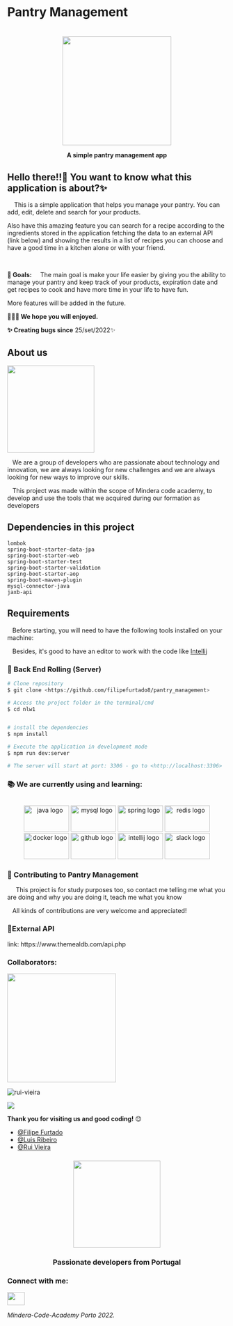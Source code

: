 # Pantry Management

<h1 align="left"></h1>
<div align="center">
<img src="https://i.imgur.com/5jrrqqC.png" align="center" height="250" width="250" class="logo">

  </div>
    <strong>
       <p align="center"> A simple pantry management app </p> 
    </strong>

###

<h2 align="left">Hello there!!👋 You want to know what this application is about?✨  </h2>
<p align="left"> 
<p> &nbsp;&nbsp;&nbsp;
This is a simple application that helps you manage your pantry. You can add, edit, delete and search for your products.
 </p>
<p>Also have this amazing feature you can search for a recipe according to the ingredients stored in the application
fetching the data to an external API (link below) and showing the results in a list of recipes you can choose and have a
good time in a kitchen alone or with your friend. </p>
&nbsp

<strong>🎯 Goals:</strong>&nbsp;
&nbsp;&nbsp;
The main goal is make your life easier by giving you the ability to manage your pantry and keep track of your products,
expiration date and get recipes to cook and have more time in your life to have fun.

<p> More features will be added in the future. </p>
<strong>👨🏼‍🍳  We hope you will enjoyed.</strong>

<strong>✨ Creating bugs since</strong> 25/set/2022✨

###

## About us

  <img height="200" src="https://c.tenor.com/wUSpGZumN0UAAAAM/applantic-code.gif"  />

<p align="left">
&nbsp;&nbsp;
We are a group of developers who are passionate about technology and innovation, we are always looking for new challenges
and we are always looking for new ways to improve our skills.</p>

<p align="left">
&nbsp;&nbsp;
This project was made within the scope of Mindera code academy, to develop and use the tools that we acquired during 
our formation as developers</p>

###
## Dependencies in this project

```
lombok
spring-boot-starter-data-jpa
spring-boot-starter-web
spring-boot-starter-test
spring-boot-starter-validation
spring-boot-starter-aop
spring-boot-maven-plugin
mysql-connector-java
jaxb-api

```
###
## Requirements

&nbsp;&nbsp;
Before starting, you will need to have the following tools installed on your machine:

&nbsp;&nbsp;
Besides, it's good to have an editor to work with the code like [Intellij](https://www.jetbrains.com/idea/)

### 🎲 Back End Rolling  (Server)

```bash
# Clone repository
$ git clone <https://github.com/filipefurtado8/pantry_management>

# Access the project folder in the terminal/cmd
$ cd nlw1


# install the dependencies
$ npm install

# Execute the application in development mode
$ npm run dev:server

# The server will start at port: 3306 - go to <http://localhost:3306>
```

###

###

<h3 align="left">📚 We are currently using and learning:</h3>

<br clear="both">

<div align="center">
  <img src="https://cdn.jsdelivr.net/gh/devicons/devicon/icons/java/java-original.svg" height="60" width="104" alt="java logo"  />
  <img src="https://cdn.jsdelivr.net/gh/devicons/devicon/icons/mysql/mysql-original-wordmark.svg" height="60" width="104" alt="mysql logo"  />
  <img src="https://cdn.jsdelivr.net/gh/devicons/devicon/icons/spring/spring-original.svg" height="60" width="104" alt="spring logo"  />
  <img src="https://cdn.jsdelivr.net/gh/devicons/devicon/icons/redis/redis-original.svg" height="60" width="104" alt="redis logo"  />
  <img src="https://cdn.jsdelivr.net/gh/devicons/devicon/icons/docker/docker-plain-wordmark.svg" height="60" width="104" alt="docker logo"  />
  <img src="https://cdn.jsdelivr.net/gh/devicons/devicon/icons/github/github-original.svg" height="60" width="104" alt="github logo"  />
  <img src="https://cdn.jsdelivr.net/gh/devicons/devicon/icons/intellij/intellij-original.svg" height="60" width="104" alt="intellij logo"  />
  <img src="https://cdn.jsdelivr.net/gh/devicons/devicon/icons/slack/slack-original.svg" height="60" width="104" alt="slack logo"  />
</div>

###

<h3> 🤝
Contributing to Pantry Management</h3>

<p>&nbsp;&nbsp;&nbsp;&nbsp;
This project is for study purposes too, so contact me telling me what you are doing and why you are doing it, teach me what you know

&nbsp;&nbsp;
All kinds of contributions are very welcome and appreciated!

<h3>🔗External API </h3>
link: https://www.themealdb.com/api.php

<h3 align="left">Collaborators:</h3>


<a href="https://github.com/filipefurtado8/pantry_management/graphs/contributors">
  <img src="https://contrib.rocks/image?repo=filipefurtado8/pantry_management" width="250"/>
</a>
<p align="left"> <img src="https://komarev.com/ghpvc/?username=filipefurtado8&label=Profile%20views&color=0e75b6&style=flat" alt="rui-vieira" /> </p>

<div align="left"><img src="https://camo.githubusercontent.com/c48ed96f174cd8e3534870858ad9fed4abb094e0f7f3a6126c5567a82b5fd7f0/68747470733a2f2f696d672e736869656c64732e696f2f6175722f6c6963656e73652f616e64726f69642d73747564696f3f636f6c6f723d726564266c6162656c3d4c4943454e4345266c6f676f3d436f646543686566266c6f676f436f6c6f723d79656c6c6f77267374796c653d666c61742d737175617265"></div>

<strong>Thank you for visiting us and good coding!</strong> 😊

- [@Filipe Furtado](https://github.com/filipefurtado8)
- [@Luis Ribeiro](https://github.com/luisribeiro7)
- [@Rui Vieira](https://github.com/filipefurtado8)

###

<div align="center">
  <img height="200" src="https://c.tenor.com/_DOBjnGspYAAAAAC/code-coding.gif"  />
</div>
<h3 align="center"> Passionate developers from Portugal </h3>
<h3 align="left">Connect with me:</h3>
<p align="left">
<a href="https://linkedin.com/in/augusto-furtado-540108b7" target="blank"><img align="center" 
src="https://raw.githubusercontent.com/rahuldkjain/github-profile-readme-generator/master/src/images/icons/Social/linked-in-alt.svg" alt="" height="30" width="40" /></a>
</p>


_Mindera-Code-Academy Porto 2022._

